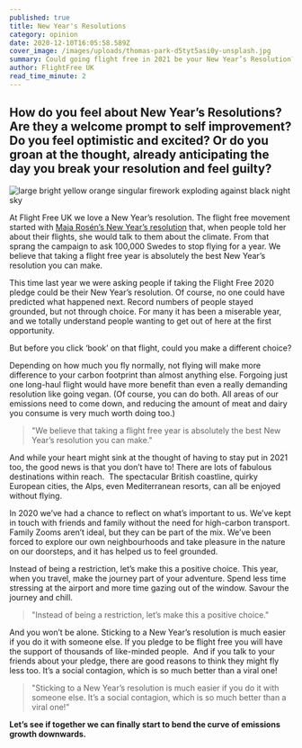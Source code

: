 ```yaml
---
published: true
title: New Year's Resolutions
category: opinion
date: 2020-12-10T16:05:58.589Z
cover_image: /images/uploads/thomas-park-d5tyt5asi0y-unsplash.jpg
summary: Could going flight free in 2021 be your New Year’s Resolution?
author: FlightFree UK
read_time_minute: 2
---
```

## How do you feel about New Year’s Resolutions? Are they a welcome prompt to self improvement? Do you feel optimistic and excited? Or do you groan at the thought, already anticipating the day you break your resolution and feel guilty? 

![large bright yellow orange singular firework exploding against black night sky](/images/uploads/thomas-park-d5tyt5asi0y-unsplash.jpg "﻿ Cover photo credit: Thomas Park on Unsplash")

At Flight Free UK we love a New Year’s resolution. The flight free movement started with [Maja Rosén’s New Year’s resolution](/post/podcast-series-episode-1-new-years-resolutions/) that, when people told her about their flights, she would talk to them about the climate. From that sprang the campaign to ask 100,000 Swedes to stop flying for a year. We believe that taking a flight free year is absolutely the best New Year’s resolution you can make.

This time last year we were asking people if taking the Flight Free 2020 pledge could be their New Year’s resolution. Of course, no one could have predicted what happened next. Record numbers of people stayed grounded, but not through choice. For many it has been a miserable year, and we totally understand people wanting to get out of here at the first opportunity.

But before you click ‘book’ on that flight, could you make a different choice?

Depending on how much you fly normally, not flying will make more difference to your carbon footprint than almost anything else. Forgoing just one long-haul flight would have more benefit than even a really demanding resolution like going vegan. (Of course, you can do both. All areas of our emissions need to come down, and reducing the amount of meat and dairy you consume is very much worth doing too.)

> "We believe that taking a flight free year is absolutely the best New Year’s resolution you can make."

And while your heart might sink at the thought of having to stay put in 2021 too, the good news is that you don’t have to! There are lots of fabulous destinations within reach.  The spectacular British coastline, quirky European cities, the Alps, even Mediterranean resorts, can all be enjoyed without flying.

In 2020 we’ve had a chance to reflect on what’s important to us. We’ve kept in touch with friends and family without the need for high-carbon transport. Family Zooms aren’t ideal, but they can be part of the mix. We’ve been forced to explore our own neighbourhoods and take pleasure in the nature on our doorsteps, and it has helped us to feel grounded.

Instead of being a restriction, let’s make this a positive choice. This year, when you travel, make the journey part of your adventure. Spend less time stressing at the airport and more time gazing out of the window. Savour the journey and chill.

> "Instead of being a restriction, let’s make this a positive choice."

And you won’t be alone. Sticking to a New Year’s resolution is much easier if you do it with someone else. If you pledge to be flight free you will have the support of thousands of like-minded people.  And if you talk to your friends about your pledge, there are good reasons to think they might fly less too. It’s a social contagion, which is so much better than a viral one! 

> "Sticking to a New Year’s resolution is much easier if you do it with someone else. It’s a social contagion, which is so much better than a viral one!"

**Let’s see if together we can finally start to bend the curve of emissions growth downwards.**